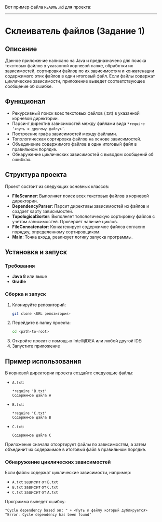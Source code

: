 Вот пример файла `README.md` для проекта:

---

# Склеиватель файлов (Задание 1)

## Описание

Данное приложение написано на Java и предназначено для поиска текстовых файлов в указанной корневой папке, обработки их зависимостей, сортировки файлов по их зависимостям и конкатенации содержимого этих файлов в один итоговый файл. Если файлы содержат циклические зависимости, приложение выведет соответствующее сообщение об ошибке.

## Функционал

- Рекурсивный поиск всех текстовых файлов (.txt) в указанной корневой директории.
- Парсинг директив зависимостей между файлами вида `*require ‘<путь к другому файлу>’`.
- Построение графа зависимостей между файлами.
- Топологическая сортировка файлов на основе зависимостей.
- Объединение содержимого файлов в один итоговый файл в правильном порядке.
- Обнаружение циклических зависимостей с выводом сообщений об ошибках.

## Структура проекта

Проект состоит из следующих основных классов:

- **FileScanner**: Выполняет поиск всех текстовых файлов в корневой директории.
- **DependencyParser**: Парсит директивы зависимостей из файлов и создает карту зависимостей.
- **TopologicalSorter**: Выполняет топологическую сортировку файлов с учетом зависимостей. Проверяет наличие циклов.
- **FileConcatenator**: Конкатенирует содержимое файлов согласно порядку, определенному сортировщиком.
- **Main**: Точка входа, реализует логику запуска программы.

## Установка и запуск

### Требования

- **Java 8** или выше
- **Gradle**

### Сборка и запуск

1. Клонируйте репозиторий:
    ```bash
    git clone <URL репозитория>
    ```
2. Перейдите в папку проекта:
    ```bash
    cd <path-to-root>
    ```
3. Откройте проект с помощью IntellijIDEA или любой другой IDE:
4. Запустите приложение

## Пример использования

В корневой директории проекта создайте следующие файлы:

- `A.txt`:
    ```
    *require 'B.txt'
    Содержимое файла A
    ```
- `B.txt`:
    ```
    *require 'C.txt'
    Содержимое файла B
    ```
- `C.txt`:
    ```
    Содержимое файла C
    ```

Приложение сначала отсортирует файлы по зависимостям, а затем объединит их содержимое в итоговый файл в правильном порядке.

### Обнаружение циклических зависимостей

Если файлы содержат циклические зависимости, например:

- `A.txt` зависит от `B.txt`
- `B.txt` зависит от `C.txt`
- `C.txt` зависит от `A.txt`

Программа выведет ошибку:

```
"Cycle dependency based on: " + <Путь к файлу который дублируется>
"Error: Cycle dependency has been found"
```